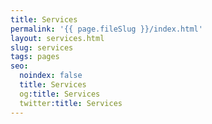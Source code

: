 ```yaml
---
title: Services
permalink: '{{ page.fileSlug }}/index.html'
layout: services.html
slug: services
tags: pages
seo:
  noindex: false
  title: Services
  og:title: Services
  twitter:title: Services
---
```



